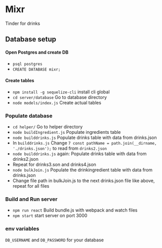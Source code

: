 # Mixr

Tinder for drinks

## Database setup

#### Open Postgres and create DB

* `psql postgres`
* `CREATE DATABASE mixr;`

#### Create tables

* `npm install -g sequelize-cli` install cli global
* `cd server/database` Go to database directory
* `node models/index.js` Create actual tables

### Populate database

* `cd helper/` Go to helper directory
* `node buildIngredient.js` Populate ingredients table
* `node builddrinks.js` Populate drinks table with data from drinks.json
* In `builddrinks.js` Change `7 const pathName = path.join(__dirname, './drinks.json');` to read from `drinks2.json`
* `node builddrinks.js` again: Populate drinks table with data from drinks2.json
* Repeat for drinks3.son and drinks4.json
* `node bulkJoin.js` Populate the drinkingredient table with data from drinks.json
* Change file path in bulkJoin.js to the next drinks.json file like above, repeat for all files

### Build and Run server

* `npm run react` Build bundle.js with webpack and watch files
* `npm start` start server on port 3000

### env variables

`DB_USERNAME` and `DB_PASSWORD` for your database
